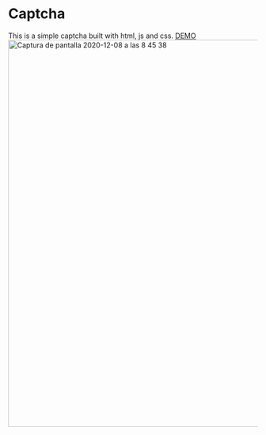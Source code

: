 <h1>Captcha</h1>

This is a simple captcha built with html, js and css. <a href="https://daniellop1.github.io/captcha/index.html">DEMO</a>
<br>
<img width="783" alt="Captura de pantalla 2020-12-08 a las 8 45 38" src="https://user-images.githubusercontent.com/44546966/101455051-3d07c700-3932-11eb-9e03-c848d4f2a96e.png">
